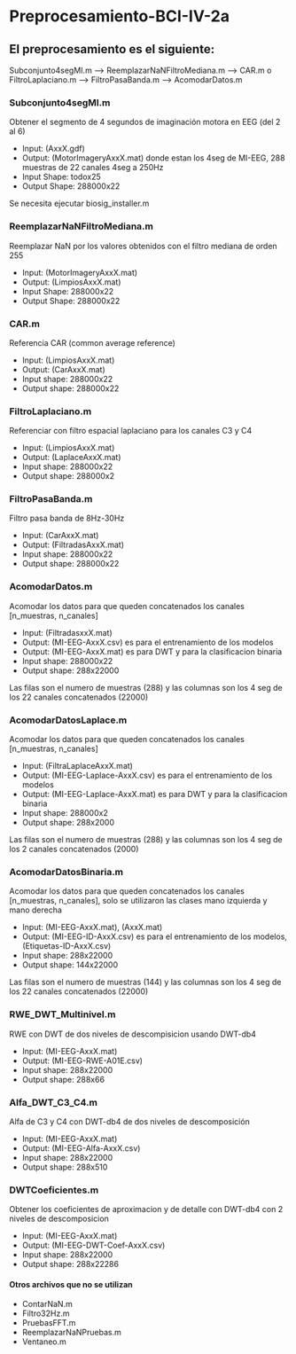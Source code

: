 # Preprocesamiento-BCI-IV-2a
## El preprocesamiento es el siguiente:
Subconjunto4segMI.m --> ReemplazarNaNFiltroMediana.m --> CAR.m o FiltroLaplaciano.m --> FiltroPasaBanda.m --> AcomodarDatos.m

### Subconjunto4segMI.m
Obtener el segmento de 4 segundos de imaginación motora en EEG (del 2 al 6)
* Input: (AxxX.gdf)
* Output: (MotorImageryAxxX.mat) donde estan los 4seg de MI-EEG, 288 muestras de 22 canales 4seg a 250Hz
* Input Shape: todox25
* Output Shape: 288000x22

Se necesita ejecutar biosig_installer.m

### ReemplazarNaNFiltroMediana.m
Reemplazar NaN por los valores obtenidos con el filtro mediana de orden 255
* Input: (MotorImageryAxxX.mat)
* Output: (LimpiosAxxX.mat)
* Input Shape: 288000x22
* Output Shape: 288000x22

### CAR.m
Referencia CAR (common average reference)
* Input: (LimpiosAxxX.mat)
* Output: (CarAxxX.mat)
* Input shape: 288000x22
* Output shape: 288000x22

### FiltroLaplaciano.m
Referenciar con filtro espacial laplaciano para los canales C3 y C4
* Input: (LimpiosAxxX.mat)
* Output: (LaplaceAxxX.mat)
* Input shape: 288000x22
* Output shape: 288000x2

### FiltroPasaBanda.m
Filtro pasa banda de 8Hz-30Hz
* Input: (CarAxxX.mat)
* Output: (FiltradasAxxX.mat)
* Input shape: 288000x22
* Output shape: 288000x22

### AcomodarDatos.m
Acomodar los datos para que queden concatenados los canales [n_muestras, n_canales]
* Input: (FiltradasxxX.mat)
* Output: (MI-EEG-AxxX.csv) es para el entrenamiento de los modelos
* Output: (MI-EEG-AxxX.mat) es para DWT y para la clasificacion binaria
* Input shape: 288000x22
* Output shape: 288x22000

Las filas son el numero de muestras (288) y las columnas son los 4 seg de los 22 canales concatenados (22000)

### AcomodarDatosLaplace.m
Acomodar los datos para que queden concatenados los canales [n_muestras, n_canales]
* Input: (FiltraLaplaceAxxX.mat)
* Output: (MI-EEG-Laplace-AxxX.csv) es para el entrenamiento de los modelos
* Output: (MI-EEG-Laplace-AxxX.mat) es para DWT y para la clasificacion binaria
* Input shape: 288000x2
* Output shape: 288x2000

Las filas son el numero de muestras (288) y las columnas son los 4 seg de los 2 canales concatenados (2000)

### AcomodarDatosBinaria.m
Acomodar los datos para que queden concatenados los canales [n_muestras, n_canales], solo se utilizaron las clases mano izquierda y mano derecha
* Input: (MI-EEG-AxxX.mat), (AxxX.mat)
* Output: (MI-EEG-ID-AxxX.csv) es para el entrenamiento de los modelos, (Etiquetas-ID-AxxX.csv)
* Input shape: 288x22000
* Output shape: 144x22000

Las filas son el numero de muestras (144) y las columnas son los 4 seg de los 22 canales concatenados (22000)

### RWE_DWT_Multinivel.m
RWE con DWT de dos niveles de descompisicion usando DWT-db4
* Input: (MI-EEG-AxxX.mat)
* Output: (MI-EEG-RWE-A01E.csv)
* Input shape: 288x22000
* Output shape: 288x66

### Alfa_DWT_C3_C4.m
Alfa de C3 y C4 con DWT-db4 de dos niveles de descomposición
* Input: (MI-EEG-AxxX.mat)
* Output: (MI-EEG-Alfa-AxxX.csv)
* Input shape: 288x22000
* Output shape: 288x510

### DWTCoeficientes.m
Obtener los coeficientes de aproximacion y de detalle con DWT-db4 con 2 niveles de descomposicion
* Input: (MI-EEG-AxxX.mat)
* Output: (MI-EEG-DWT-Coef-AxxX.csv)
* Input shape: 288x22000
* Output shape: 288x22286

#### Otros archivos que no se utilizan
* ContarNaN.m
* Filtro32Hz.m
* PruebasFFT.m
* ReemplazarNaNPruebas.m
* Ventaneo.m